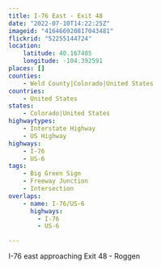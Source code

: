 ```yaml
---
title: I-76 East - Exit 48
date: "2022-07-10T14:22:25Z"
imageid: "416466920817043481"
flickrid: "52255144724"
location:
    latitude: 40.167485
    longitude: -104.392591
places: []
counties:
    - Weld County|Colorado|United States
countries:
    - United States
states:
    - Colorado|United States
highwaytypes:
    - Interstate Highway
    - US Highway
highways:
    - I-76
    - US-6
tags:
    - Big Green Sign
    - Freeway Junction
    - Intersection
overlaps:
    - name: I-76/US-6
      highways:
        - I-76
        - US-6

---
```

I-76 east approaching Exit 48 - Roggen